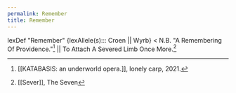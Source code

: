 ```yaml
---
permalink: Remember
title: Remember
---
```

lexDef "Remember" {lexAllele(s)::: Croen || Wyrb} < N.B. "A Remembering Of Providence."[^RememberCroen] || To Attach A Severed Limb Once More.[^RememberWyrb]

[^RememberCroen]: [[KATABASIS: an underworld opera.]], lonely carp, 2021.
[^RememberWyrb]: [[Sever]], The Seven

